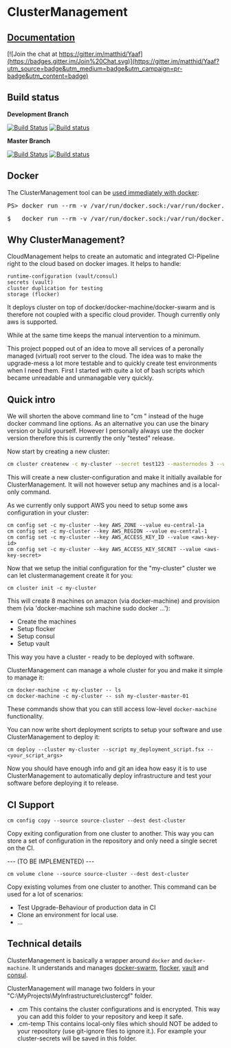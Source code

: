ClusterManagement
===================
## [Documentation](https://matthid.github.io/ClusterManagement/)

[![Join the chat at https://gitter.im/matthid/Yaaf](https://badges.gitter.im/Join%20Chat.svg)](https://gitter.im/matthid/Yaaf?utm_source=badge&utm_medium=badge&utm_campaign=pr-badge&utm_content=badge)

## Build status

**Development Branch**

[![Build Status](https://travis-ci.org/matthid/ClusterManagement.svg?branch=develop)](https://travis-ci.org/matthid/ClusterManagement)
[![Build status](https://ci.appveyor.com/api/projects/status/2xitdogybhrpd74o/branch/develop?svg=true)](https://ci.appveyor.com/project/matthid/yaaf-511/branch/develop)

**Master Branch**

[![Build Status](https://travis-ci.org/matthid/ClusterManagement.svg?branch=master)](https://travis-ci.org/matthid/ClusterManagement)
[![Build status](https://ci.appveyor.com/api/projects/status/2xitdogybhrpd74o/branch/master?svg=true)](https://ci.appveyor.com/project/matthid/yaaf-511/branch/master)

## Docker

<div class="row">
  <div class="span1"></div>
  <div class="span6">
    <div class="well well-small" id="nuget">
      The ClusterManagement tool can be <a href="https://hub.docker.com/r/matthid/clustermanagement/">used immediately with docker</a>:
      <pre>PS> docker run --rm -v /var/run/docker.sock:/var/run/docker.sock -v C:\MyProjects\MyInfrastructure\clustercgf:/clustercfg -v "$pwd:/workdir" -ti matthid/clustermanagement --help</pre>
      <pre>$   docker run --rm -v /var/run/docker.sock:/var/run/docker.sock -v C:\MyProjects\MyInfrastructure\clustercgf:/clustercfg -v "`pwd`:/workdir" -ti matthid/clustermanagement --help</pre>
    </div>
  </div>
  <div class="span1"></div>
</div>

## Why ClusterManagement?

CloudManagement helps to create an automatic and integrated CI-Pipeline right to the cloud based on docker images.
It helps to handle:

    runtime-configuration (vault/consul)
    secrets (vault)
    cluster duplication for testing
    storage (flocker)

It deploys cluster on top of docker/docker-machine/docker-swarm and is therefore not coupled with a specific cloud provider. Though currently only aws is supported.

While at the same time keeps the manual intervention to a minimum.

This project popped out of an idea to move all services of a peronally managed (virtual) root server to the cloud.
The idea was to make the upgrade-mess a lot more testable and to quickly create test environments when I need them.
First I started with quite a lot of bash scripts which became unreadable and unmanagable very quickly.

## Quick intro

We will shorten the above command line to "cm <args>" instead of the huge docker command line options. As an alternative you can use the binary version or build yourself.
However I personally always use the docker version therefore this is currently the only "tested" release.

Now start by creating a new cluster:

```bash
cm cluster createnew -c my-cluster --secret test123 --masternodes 3 --workernodes 5 --masterasworker
```

This will create a new cluster-configuration and make it initially available for ClusterManagement. It will not however setup any machines and is a local-only command.

As we currently only support AWS you need to setup some aws configuration in your cluster:

```
cm config set -c my-cluster --key AWS_ZONE --value eu-central-1a
cm config set -c my-cluster --key AWS_REGION --value eu-central-1
cm config set -c my-cluster --key AWS_ACCESS_KEY_ID --value <aws-key-id>
cm config set -c my-cluster --key AWS_ACCESS_KEY_SECRET --value <aws-key-secret>
```


Now that we setup the initial configuration for the "my-cluster" cluster we can let clustermanagement create it for you:

```
cm cluster init -c my-cluster
```

This will create 8 machines on amazon (via docker-machine) and provision them (via 'docker-machine ssh machine sudo docker ...'):
 - Create the machines
 - Setup flocker
 - Setup consul
 - Setup vault

This way you have a cluster - ready to be deployed with software.

ClusterManagement can manage a whole cluster for you and make it simple to manage it:

```
cm docker-machine -c my-cluster -- ls
cm docker-machine -c my-cluster -- ssh my-cluster-master-01
```

These commands show that you can still access low-level `docker-machine` functionality.


You can now write short deployment scripts to setup your software and use ClusterManagement to deploy it:
 
```
cm deploy --cluster my-cluster --script my_deployment_script.fsx -- <your_script_args>
```

Now you should have enough info and git an idea how easy it is to use ClusterManagement to automatically deploy infrastructure
and test your software before deploying it to release.



## CI Support

```
cm config copy --source source-cluster --dest dest-cluster
```
Copy exiting configuration from one cluster to another. This way you can store a set of configuration in the repository and only need a single
secret on the CI.


 --- (TO BE IMPLEMENTED) ---

```
cm volume clone --source source-cluster --dest dest-cluster
```
Copy existing volumes from one cluster to another.
This command can be used for a lot of scenarios:

 - Test Upgrade-Behaviour of production data in CI
 - Clone an environment for local use.
 - ...

## Technical details

ClusterManagement is basically a wrapper around `docker` and `docker-machine`.
It understands and manages [docker-swarm](https://www.docker.com/products/docker-swarm), [flocker](https://clusterhq.com/flocker/introduction/), [vault](https://www.vaultproject.io/) and [consul](https://www.consul.io/).

ClusterManagement will manage two folders in your "C:\MyProjects\MyInfrastructure\clustercgf" folder.
 * .cm
   This contains the cluster configurations and is encrypted. This way you can add this folder to your repository and keep it safe.
 * .cm-temp
   This contains local-only files which should NOT be added to your repository (use git-ignore files to ignore it.).
   For example your cluster-secrets will be saved in this folder.
   